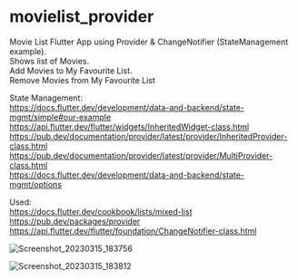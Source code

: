 # movielist_provider

Movie List Flutter App using Provider & ChangeNotifier (StateManagement example).    
Shows list of Movies.      
Add Movies to My Favourite List.      
Remove Movies from My Favourite List     

State Management:      
https://docs.flutter.dev/development/data-and-backend/state-mgmt/simple#our-example  
https://api.flutter.dev/flutter/widgets/InheritedWidget-class.html       
https://pub.dev/documentation/provider/latest/provider/InheritedProvider-class.html       
https://pub.dev/documentation/provider/latest/provider/MultiProvider-class.html      
https://docs.flutter.dev/development/data-and-backend/state-mgmt/options    


Used:        
https://docs.flutter.dev/cookbook/lists/mixed-list     
https://pub.dev/packages/provider        
https://api.flutter.dev/flutter/foundation/ChangeNotifier-class.html       

![Screenshot_20230315_183756](https://user-images.githubusercontent.com/67881141/225321526-2785d4d2-b718-4d2e-bea1-bf588a7660eb.png)

![Screenshot_20230315_183812](https://user-images.githubusercontent.com/67881141/225321556-c076ba02-9a60-40cb-b545-d52d77690c63.png)
